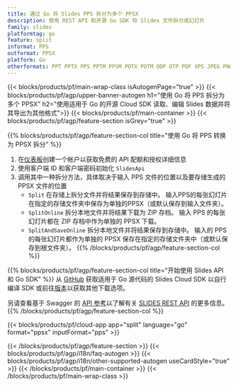 ```yaml
---
title: 通过 Go 将 Slides PPS 拆分为多个 PPSX
description: 使用 REST API 和开源 Go SDK 将 Slides 文件拆分成幻灯片
family: slides
platformtag: go
feature: split
informat: PPS
outformat: PPSX
platform: Go
otherformats: PPT PPTX PPS PPTM PPSM POTX POTM ODP OTP PDF XPS JPEG PNG BMP TIFF SVG HTML5 GIF XAML
---
```


{{< blocks/products/pf/main-wrap-class isAutogenPage="true" >}}
{{< blocks/products/pf/agp/upper-banner-autogen h1="使用 Go 将 PPS 拆分为多个 PPSX" h2="使用适用于 Go 的开源 Cloud SDK 读取、编辑 Slides 数据并将其导出为其他格式">}}
{{< blocks/products/pf/main-container >}}
{{< blocks/products/pf/agp/feature-section isGrey="true" >}}

{{% blocks/products/pf/agp/feature-section-col title="使用 Go 将 PPS 转换为 PPSX 拆分" %}}
1. 在<a href="https://dashboard.aspose.cloud/">仪表板</a>创建一个帐户以获取免费的 API 配额和授权详细信息
1. 使用客户端 ID 和客户端密码初始化 ```SlidesApi```
1. 调用其中一种拆分方法，具体取决于输入 PPS 文件的位置以及要存储生成的 PPSX 文件的位置
    - ```Split``` 在存储上拆分文件并将结果保存到存储中。 输入PPS的每张幻灯片在指定的存储文件夹中保存为单独的PPSX（或默认保存到输入文件夹）。
    - ```SplitOnline``` 拆分本地文件并将结果下载为 ZIP 存档。 输入 PPS 的每张幻灯片都在 ZIP 存档中作为单独的 PPSX 下载。
    - ```SplitAndSaveOnline``` 拆分本地文件并将结果保存到存储中。 输入的 PPS 的每张幻灯片都作为单独的 PPSX 保存在指定的存储文件夹中（或默认保存到根文件夹）。
{{% /blocks/products/pf/agp/feature-section-col %}}

{{% blocks/products/pf/agp/feature-section-col title="开始使用 Slides API 和 Go SDK" %}}
从 [GitHub](https://github.com/aspose-slides-cloud/aspose-slides-cloud-go) 获取适用于 Go 源代码的 Slides Cloud SDK 以自行编译 SDK 或前往[版本](https://releases.aspose.cloud/)以获取其他下载选项。
 
另请查看基于 Swagger 的 [API 参考](https://apireference.aspose.cloud/slides/)以了解有关 [SLIDES REST API](https://products.aspose.cloud/slides/curl/) 的更多信息。
{{% /blocks/products/pf/agp/feature-section-col %}}

{{< blocks/products/pf/cloud-app app="split" language="go" format="ppsx" inputFormat="pps" >}}

{{< /blocks/products/pf/agp/feature-section >}}
{{< blocks/products/pf/agp/i18n/faq-autogen >}}
{{< blocks/products/pf/agp/i18n/other-supported-autogen useCardStyle="true" >}}
{{< /blocks/products/pf/main-container >}}
{{< /blocks/products/pf/main-wrap-class >}}